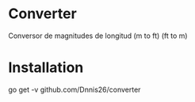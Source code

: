 # Converter
Conversor de magnitudes de longitud (m to ft) (ft to m)

# Installation
go get -v github.com/Dnnis26/converter


